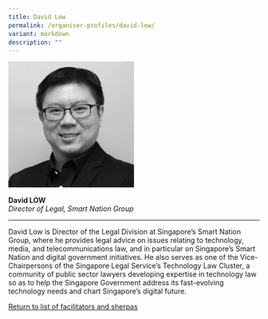 ```yaml
---
title: David Low
permalink: /organiser-profiles/david-low/
variant: markdown
description: ""
---
```

<div style="width:50%"><img src="/images/People/david_low.jpeg" alt="David Low"></div>

**David LOW**<br>*Director of Legal, Smart Nation Group*<br>

---

David Low is Director of the Legal Division at Singapore’s Smart Nation Group, where he provides legal advice on issues relating to technology, media, and telecommunications law, and in particular on Singapore’s Smart Nation and digital government initiatives. He also serves as one of the Vice-Chairpersons of the Singapore Legal Service’s Technology Law Cluster, a community of public sector lawyers developing expertise in technology law so as to help the Singapore Government address its fast-evolving technology needs and chart Singapore’s digital future.

[Return to list of facilitators and sherpas](/facilitators-sherpas)